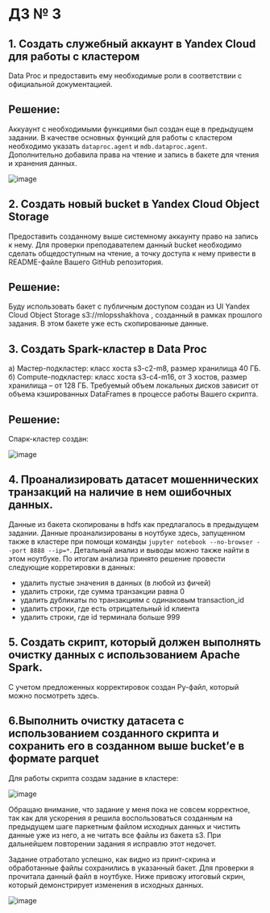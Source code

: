 # ДЗ № 3
## 1. Создать служебный аккаунт в Yandex Cloud для работы с кластером
Data Proc и предоставить ему необходимые роли в соответствии с официальной документацией.

## Решение:
Аккуаунт с необходимыми функциями был создан еще в предыдущем задании. В качестве основных функций для работы с кластером необходимо указать ```dataproc.agent``` и ```mdb.dataproc.agent```. Дополнительно добавила права на чтение и запись в бакете для чтения и хранения данных. 

![image](https://github.com/shakhovak/MLOps_HW/assets/89096305/6bf6edb3-ce66-4eaf-a7bb-aaaa1ec2a019)

## 2. Создать новый bucket в Yandex Cloud Object Storage
Предоставить созданному выше системному аккаунту право на запись к нему. Для проверки преподавателем данный bucket необходимо сделать общедоступным на чтение, а точку доступа к нему привести в README-файле Вашего GitHub репозитория.

## Решение:
Буду использовать бакет с публичным доступом создан из UI Yandex Cloud Object Storage s3://mlopsshakhova , созданный в рамках прошлого задания. В этом бакете уже есть скопированные данные.

## 3. Создать Spark-кластер в Data Proc
а) Мастер-подкластер: класс хоста s3-c2-m8, размер хранилища 40 ГБ.
б) Compute-подкластер: класс хоста s3-c4-m16, от 3 хостов, размер хранилища – от 128 ГБ. Требуемый объем локальных дисков зависит от объема кэшированных DataFrames в процессе работы Вашего скрипта.

## Решение:
Спарк-кластер создан:

![image](https://github.com/shakhovak/MLOps_HW/assets/89096305/ff61eede-0dd7-4b07-8a72-0b0a9596bb91)

## 4. Проанализировать датасет мошеннических транзакций на наличие в нем ошибочных данных.

Данные из бакета скопированы в hdfs как предлагалось в предыдущем задании. Данные проанализированы в ноутбуке здесь, запущенном также в кластере при помощи команды ```jupyter notebook --no-browser --port 8888 --ip=*```.
Детальный анализ и выводы можно также найти в этом ноутбуке.
По итогам анализа принято решение провести следующие корретировки в данных:
- удалить пустые значения в данных (в любой из фичей)
- удалить строки, где сумма транзакции равна 0
- удалить дубликаты по транзакциям с одинаковым transaction_id
- удалить строки, где есть отрицательный id клиента
- удалить строки, где id терминала больше 999

## 5. Cоздать скрипт, который должен выполнять очистку данных с использованием Apache Spark.
С учетом предложенных корректировок создан Py-файл, который можно посмотреть здесь.

## 6.Выполнить очистку датасета с использованием созданного скрипта и сохранить его в созданном выше bucket’е в формате parquet
Для работы скрипта создам задание в кластере:

![image](https://github.com/shakhovak/MLOps_HW/assets/89096305/aee62728-71c7-4f22-838b-5134519fe1f3)

Обращаю внимание, что задание у меня пока не совсем корректное, так как для ускорения я решила воспользоваться созданным на предыдущем шаге паркетным файлом исходных данных и чистить данные уже из него, а не читать все файлы из бакета s3. При дальнейшем повторении задания я исправлю этот недочет.

Задание отработало успешно, как видно из принт-скрина и обработанные файлы сохранились в указанный бакет.
Для проверки я прочитала данный файл в ноутбуке. Ниже привожу итоговый скрин, который демонстрирует изменения в исходных данных.

![image](https://github.com/shakhovak/MLOps_HW/assets/89096305/e93e8728-6cfc-4ce8-8ff6-e6bfceed2e3a)







